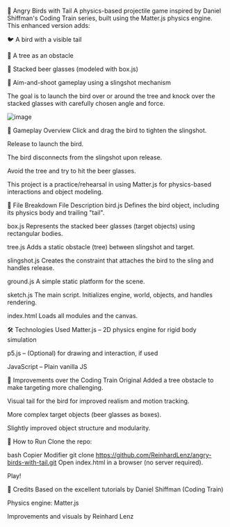 🎯 Angry Birds with Tail
A physics-based projectile game inspired by Daniel Shiffman's Coding Train series, built using the Matter.js physics engine. This enhanced version adds:

🐦 A bird with a visible tail

🌳 A tree as an obstacle

🍺 Stacked beer glasses (modeled with box.js)

🎯 Aim-and-shoot gameplay using a slingshot mechanism

The goal is to launch the bird over or around the tree and knock over the stacked glasses with carefully chosen angle and force.

![image](https://github.com/ReinhardLenz/angry-birds-with-tail/assets/71219487/0a92b505-ec53-4b8c-9e2c-7e6240b830aa)


🚀 Gameplay Overview
Click and drag the bird to tighten the slingshot.

Release to launch the bird.

The bird disconnects from the slingshot upon release.

Avoid the tree and try to hit the beer glasses.

This project is a practice/rehearsal in using Matter.js for physics-based interactions and object modeling.

🧩 File Breakdown
File	Description
bird.js	Defines the bird object, including its physics body and trailing "tail".

box.js	Represents the stacked beer glasses (target objects) using rectangular bodies.

tree.js	Adds a static obstacle (tree) between slingshot and target.

slingshot.js	Creates the constraint that attaches the bird to the sling and handles release.

ground.js	A simple static platform for the scene.

sketch.js	The main script. Initializes engine, world, objects, and handles rendering.

index.html	Loads all modules and the canvas.

🛠 Technologies Used
Matter.js – 2D physics engine for rigid body simulation

p5.js – (Optional) for drawing and interaction, if used

JavaScript – Plain vanilla JS

🌳 Improvements over the Coding Train Original
Added a tree obstacle to make targeting more challenging.

Visual tail for the bird for improved realism and motion tracking.

More complex target objects (beer glasses as boxes).

Slightly improved object structure and modularity.

📁 How to Run
Clone the repo:

bash
Copier
Modifier
git clone https://github.com/ReinhardLenz/angry-birds-with-tail.git
Open index.html in a browser (no server required).

Play!

🧠 Credits
Based on the excellent tutorials by Daniel Shiffman (Coding Train)

Physics engine: Matter.js

Improvements and visuals by Reinhard Lenz
